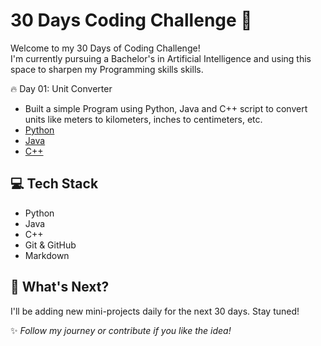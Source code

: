 # 30 Days Coding Challenge 🚀

Welcome to my 30 Days of Coding Challenge!  
I'm currently pursuing a Bachelor's in Artificial Intelligence and using this space to sharpen my Programming skills skills.

🔥 Day 01: Unit Converter
- Built a simple Program using Python, Java and C++ script to convert units like meters to kilometers, inches to centimeters, etc.
- [Python](Day01_UnitConverter/Python/unit_converter.py)
- [Java]()
- [C++](Day01_UnitConverter/CPP/unit_converter.cpp)

## 💻 Tech Stack
- Python
- Java
- C++
- Git & GitHub
- Markdown

## 📅 What's Next?
I'll be adding new mini-projects daily for the next 30 days. Stay tuned!

✨ *Follow my journey or contribute if you like the idea!*
